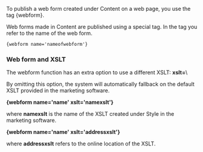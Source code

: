 To publish a web form created under Content on a web page, you use the
tag {webform}.

Web forms made in Content are published using a special tag. In the tag
you refer to the name of the web form.

`{webform name='nameofwebform'}`

### Web form and XSLT

The webform function has an extra option to use a different XSLT:
**xslt=**\

By omitting this option, the system will automatically fallback on the
default XSLT provided in the marketing software.

**{webform name='name' xslt='namexslt'}**

where **namexslt** is the name of the XSLT created under Style in the
marketing software.

**{webform name='name' xslt='addressxslt'}**

where **addressxslt** refers to the online location of the XSLT.
